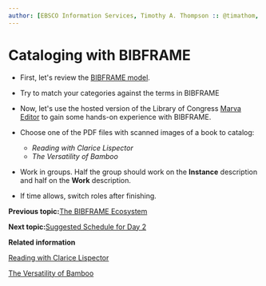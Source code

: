 ```yaml
---
author: [EBSCO Information Services, Timothy A. Thompson :: @timathom, @timathom@indieweb.social]
---
```


# Cataloging with BIBFRAME

-   First, let's review the [BIBFRAME model](https://id.loc.gov/ontologies/bibframe.html).

-   Try to match your categories against the terms in BIBFRAME

-   Now, let's use the hosted version of the Library of Congress [Marva Editor](https://bibframe.org/marva/editor/) to gain some hands-on experience with BIBFRAME.

-   Choose one of the PDF files with scanned images of a book to catalog:

    -   *Reading with Clarice Lispector*
    -   *The Versatility of Bamboo*
-   Work in groups. Half the group should work on the **Instance** description and half on the **Work** description.

-   If time allows, switch roles after finishing.


**Previous topic:**[The BIBFRAME Ecosystem](../../../day_1/lesson_5/topic_1/bibframe_ecosystem.md)

**Next topic:**[Suggested Schedule for Day 2](../../../day_2/suggested_schedule.md)

**Related information**  


[Reading with Clarice Lispector](../../../resources/activities/cataloging_activity/Reading_with_Clarice_Lispector.pdf)

[The Versatility of Bamboo](../../../resources/activities/cataloging_activity/Versatility_of_Bamboo.pdf)


